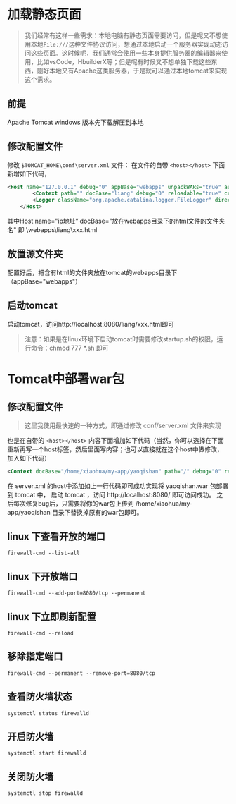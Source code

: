 
# 加载静态页面

> 我们经常有这样一些需求：本地电脑有静态页面需要访问，但是呢又不想使用本地`File:///`这种文件协议访问，想通过本地启动一个服务器实现动态访问这些页面。这时候呢，我们通常会使用一些本身提供服务器的编辑器来使用，比如vsCode，HbuilderX等；但是呢有时候又不想单独下载这些东西，刚好本地又有Apache这类服务器，于是就可以通过本地tomcat来实现这个需求。

## 前提
Apache Tomcat windows 版本先下载解压到本地

## 修改配置文件
修改 `$TOMCAT_HOME\conf\server.xml` 文件：
在文件的自带 `<host></host>` 下面新增如下代码，
```xml
<Host name="127.0.0.1" debug="0" appBase="webapps" unpackWARs="true" autoDeploy="true" xmlValidation="false"  xmlNamespaceAware="false">
        <Context path="" docBase="liang" debug="0" reloadable="true" crossContext="true"/>
        <Logger className="org.apache.catalina.logger.FileLogger" directory="logs" prefix="tot_log." suffix=".txt" timestamp="true"/>
    </Host>
```
其中Host name="ip地址“  docBase="放在webapps目录下的html文件的文件夹名" 即 \webapps\liang\xxx.html

## 放置源文件夹
配置好后，把含有html的文件夹放在tomcat的webapps目录下（appBase="webapps"）

## 启动tomcat
启动tomcat，访问http://localhost:8080/liang/xxx.html即可

> 注意：如果是在linux环境下启动tomcat时需要修改startup.sh的权限，运行命令：chmod 777 *.sh 即可

# Tomcat中部署war包

## 修改配置文件
> 这里我使用最快速的一种方式，即通过修改 conf/server.xml 文件来实现

也是在自带的 `<host></host>` 内容下面增加如下代码（当然，你可以选择在下面重新再写一个host标签，然后里面写内容；也可以直接就在这个host中做修改，加入如下代码）
```xml
<Context docBase="/home/xiaohua/my-app/yaoqishan" path="/" debug="0" reloadable="false"/>
```
在 server.xml 的host中添加如上一行代码即可成功实现将 yaoqishan.war 包部署到 tomcat 中，
启动 tomcat ，访问 http://localhost:8080/ 即可访问成功。
之后每次修复bug后，只需要将你的war包上传到 /home/xiaohua/my-app/yaoqishan 目录下替换掉原有的war包即可。

## linux 下查看开放的端口
`firewall-cmd --list-all`

## linux 下开放端口
`firewall-cmd --add-port=8080/tcp --permanent`

## linux 下立即刷新配置
`firewall-cmd --reload`

## 移除指定端口
`firewall-cmd --permanent --remove-port=8080/tcp`

## 查看防火墙状态
`systemctl status firewalld`

## 开启防火墙
`systemctl start firewalld`

## 关闭防火墙
`systemctl stop firewalld`




